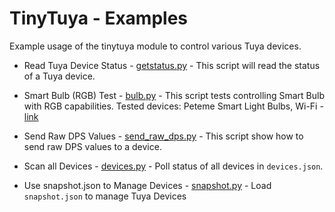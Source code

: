 # TinyTuya - Examples

Example usage of the tinytuya module to control various Tuya devices.

* Read Tuya Device Status - [getstatus.py](getstatus.py) - This script will read the status of a Tuya device. 

* Smart Bulb (RGB) Test - [bulb.py](bulb.py) - This script tests controlling Smart Bulb with RGB capabilities.  Tested devices:  Peteme Smart Light Bulbs, Wi-Fi - [link](https://www.amazon.com/gp/product/B07MKDLV1V/)

* Send Raw DPS Values - [send_raw_dps.py](send_raw_dps.py) - This script show how to send raw DPS values to a device. 

* Scan all Devices - [devices.py](devices.py) - Poll status of all devices in `devices.json`.

* Use snapshot.json to Manage Devices - [snapshot.py](snapshot.py) - Load `snapshot.json` to manage Tuya Devices
